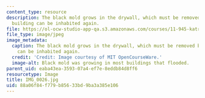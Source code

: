 ```yaml
---
content_type: resource
description: The black mold grows in the drywall, which must be removed before the
  building can be inhabited again.
file: https://ol-ocw-studio-app-qa.s3.amazonaws.com/courses/11-945-katrina-practicum-spring-2006/88a06f84f779b85633bd9ba3a385e106_IMG_0026.jpg
file_type: image/jpeg
image_metadata:
  caption: The black mold grows in the drywall, which must be removed before the building
    can be inhabited again.
  credit: 'Credit: Image courtesy of MIT OpenCourseWare.'
  image-alt: Black mold was growing in most buildings that flooded.
parent_uid: eaba43ea-3593-07a4-ef7e-8eddb84d8ff6
resourcetype: Image
title: IMG_0026.jpg
uid: 88a06f84-f779-b856-33bd-9ba3a385e106
---
```

